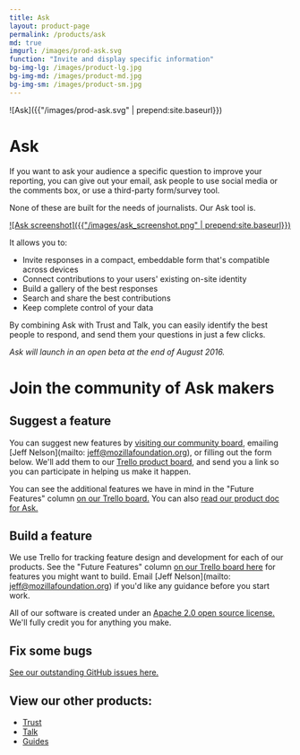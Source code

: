 ```yaml
---
title: Ask
layout: product-page
permalink: /products/ask
md: true
imgurl: /images/prod-ask.svg
function: "Invite and display specific information"
bg-img-lg: /images/product-lg.jpg
bg-img-md: /images/product-md.jpg
bg-img-sm: /images/product-sm.jpg
---
```


![Ask]({{"/images/prod-ask.svg" | prepend:site.baseurl}})

# Ask 

If you want to ask your audience a specific question to improve your reporting, you can give out your email, ask people to use social media or the comments box, or use a third-party form/survey tool.

None of these are built for the needs of journalists. Our Ask tool is. 

[![Ask screenshot]({{"/images/ask_screenshot.png" | prepend:site.baseurl}})](/images/ask_screenshot.png "[IMAGE] A screenshot of the form builder screen of our Ask tool")

It allows you to:

* Invite responses in a compact, embeddable form that's compatible across devices
* Connect contributions to your users' existing on-site identity 
* Build a gallery of the best responses 
* Search and share the best contributions 
* Keep complete control of your data

By combining Ask with Trust and Talk, you can easily identify the best people to respond, and send them your questions in just a few clicks.

*Ask will launch in an open beta at the end of August 2016.* 
<br />


# Join the community of Ask makers

## Suggest a feature
You can suggest new features by [visiting our community board](https://community.coralproject.net/c/the-coral-project/product-ask), emailing [Jeff Nelson](mailto: jeff@mozillafoundation.org), or filling out the form below. We'll add them to our [Trello product board](https://trello.com/b/hAtt6ujX/ask), and send you a link so you can participate in helping us make it happen. 

You can see the additional features we have in mind in the "Future Features" column [on our Trello board.](https://trello.com/b/hAtt6ujX/ask) You can also [read our product doc for Ask.](https://coralproject.net/product-ask/)
<br />

## Build a feature
We use Trello for tracking feature design and development for each of our products. See the "Future Features" column [on our Trello board here](https://trello.com/b/hAtt6ujX/ask) for features you might want to build. Email [Jeff Nelson](mailto: jeff@mozillafoundation.org) if you'd like any guidance before you start work.

All of our software is created under an [Apache 2.0 open source license.](http://www.apache.org/licenses/LICENSE-2.0) We'll fully credit you for anything you make. 

## Fix some bugs
[See our outstanding GitHub issues here.](https://github.com/coralproject/ask/issues)
<br />



## View our other products:
* [Trust](/products/trust.html)
* [Talk](/products/talk.html)
* [Guides](/products/guides.html)
